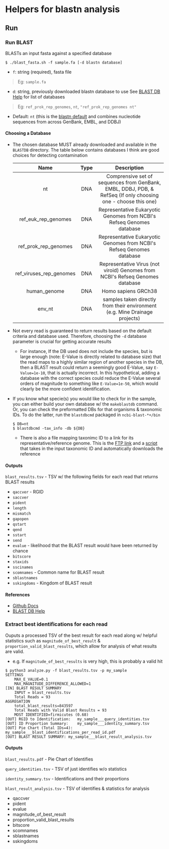 # Helpers for blastn analysis
## Run
### Run BLAST
BLASTs an input fasta against a specified database
```
$ ./blast_fasta.sh -f sample.fa [-d blastn database]
```
* `f`: string (required), fasta file
> Eg: `sample.fa`
* `d`: string, previously downloaded blastn database to use See [BLAST DB Help](https://ftp.ncbi.nlm.nih.gov/blast/documents/blastdb.html) for list of databases
> Eg: `ref_prok_rep_genomes`, `nt`, `"ref_prok_rep_genomes nt"`
  * Default: `nt` (this is the [blastn default](https://blast.ncbi.nlm.nih.gov/Blast.cgi?PROGRAM=blastn&PAGE_TYPE=BlastSearch&LINK_LOC=blasthome) and combines nucleotide sequences from across GenBank, EMBL, and DDBJ)

#### Choosing a Database
* The chosen database MUST already downloaded and available in the `BLASTDB` directory. The table below contains databases I think are good choices for detecting contamination

	|Name|Type|Description|
	|:---:|:---:|:---:|
	|nt|DNA|Comprensive set of sequences from GenBank, EMBL, DDBJ, PDB, & RefSeq (If only choosing one - choose this one)|
	|ref_euk_rep_genomes|DNA|Representative Eukaryotic Genomes from NCBI's Refseq Genomes database|
	|ref_prok_rep_genomes|DNA|Representative Eukaryotic Genomes from NCBI's Refseq Genomes database|
	|ref_viruses_rep_genomes|DNA|Representative Virus (not viroid) Genomes from NCBI's Refseq Genomes database|
	|human_genome|DNA|Homo sapiens GRCh38|
	|env_nt|DNA|samples taken directly from their environment (e.g. Mine Drainage projects)|

* Not every read is guaranteed to return results based on the default criteria and database used. Therefore, choosing the `-d` database parameter is crucial for getting accurate results
	* For instance, If the DB used does not include the species, but is large enough (note: E-Value is directly related to database size) that the read maps to a highly similar region of another species in the DB, then a BLAST result could return a seemingly good E-Value, say `E-Value=1e-10`, that is actually incorrect. In this hypothetical, adding a database with the correct species could reduce the E-Value several orders of magnitude to something like `E-Value=1e-50`, which would clearly be the more confident identification.
* If you know what specie(s) you would like to check for in the sample, you can either build your own database w/ the `makeblastdb` command. Or, you can check the preformatted DBs for that organisms & taxonomic IDs. To do the latter, run the `blastdbcmd` packaged in `ncbi-blast-*+/bin`
	```
	$ DB=nt
	$ blastdbcmd -tax_info -db ${DB}
	```
	* There is also a file mapping taxonimc ID to a link for its representative/reference genome. This is the [FTP link](ftp://ftp.ncbi.nlm.nih.gov/genomes/genbank/assembly_summary_genbank.txt) and a [script](ftp://ftp.ncbi.nlm.nih.gov/genomes/genbank/assembly_summary_genbank.txt) that takes in the input taxonomic ID and automatically downloads the reference


#### Outputs
`blast_results.tsv` - TSV w/ the following fields for each read that returns BLAST results
* `qaccver` - RGID
* `saccver `
* `pident`
* `length` 
* `mismatch` 
* `gapopen` 
* `qstart` 
* `qend` 
* `sstart` 
* `send` 
* `evalue` - likelihood that the BLAST result would have been returned by chance
* `bitscore` 
* `staxids`
* `sscinames` 
* `scomnames` - Common name for BLAST result 
* `sblastnames` 
* `sskingdoms` - Kingdom of BLAST result

#### References
* [Github Docs](https://github.com/ncbi/blast_plus_docs#blast-databases)
* [BLAST DB Help](https://ftp.ncbi.nlm.nih.gov/blast/documents/blastdb.html)

### Extract best identifications for each read
Ouputs a processed TSV of the best result for each read along w/ helpful statistics such as `magnitude_of_best_result` & `proportion_valid_blast_results`, which allow for analysis of what results are valid.
* e.g. If `magnitude_of_best_results` is very high, this is probably a valid hit
```
$ python3 analyze.py -f blast_results.tsv -p my_sample
SETTINGS
	MAX_E_VALUE=0.1
	MAX_MAGNITUDE_DIFFERENCE_ALLOWED=1
[IN] BLAST RESULT SUMMARY
	INPUT = blast_results.tsv
	Total Reads = 93
AGGREGATION
	total_blast_results=843597
	Total Reads with Valid Blast Results = 93
	MOST IDENTIFIED=firmicutes (0.68)
[OUT] RGID to Identification:	my_sample___query_identities.tsv
[OUT] ID Proportion Summary:	my_sample___identity_summary.tsv
[OUT] Pie Chart (Total IDs=4):	my_sample___blast_identifications_per_read_id.pdf
[OUT] BLAST RESULT SUMMARY:	my_sample___blast_result_analysis.tsv
```

#### Outputs
`blast_results.pdf` - Pie Chart of Identifies

`query_identities.tsv` - TSV of just identifies w/o statistics

`identity_summary.tsv` - Identifications and their proportions

`blast_result_analysis.tsv` - TSV of identifies & statistics for analysis
* qaccver
* pident
* evalue
* magnitude_of_best_result
* proportion_valid_blast_results
* bitscore
* scomnames
* sblastnames
* sskingdoms